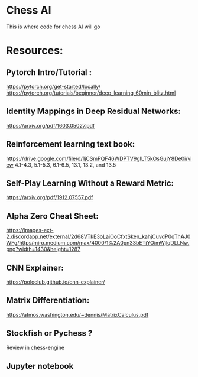 # Chess AI
This is where code for chess AI will go

# Resources: 

## Pytorch Intro/Tutorial :
https://pytorch.org/get-started/locally/
https://pytorch.org/tutorials/beginner/deep_learning_60min_blitz.html


## Identity Mappings in Deep Residual Networks:
https://arxiv.org/pdf/1603.05027.pdf


## Reinforcement learning text book:
https://drive.google.com/file/d/1jCSmPQF46WDPTV9gILT5kOsGujY8De0i/view
4.1-4.3, 5.1-5.3, 6.1-6.5, 13.1, 13.2, and 13.5 


## Self-Play Learning Without a Reward Metric:
https://arxiv.org/pdf/1912.07557.pdf


## Alpha Zero Cheat Sheet:
https://images-ext-2.discordapp.net/external/2d68VTkE3oLaiOoCfxtSken_kahjCuvdP0qThAJ0WFg/https/miro.medium.com/max/4000/1%2A0pn33bETjYOimWjlqDLLNw.png?width=1430&height=1287


## CNN Explainer: 
https://poloclub.github.io/cnn-explainer/


## Matrix Differentiation:
https://atmos.washington.edu/~dennis/MatrixCalculus.pdf


## Stockfish or Pychess ? 
Review in chess-engine


## Jupyter notebook 




